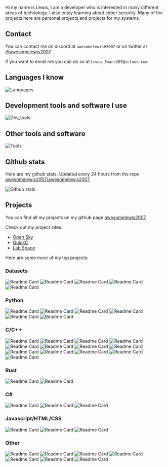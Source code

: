 Hi my name is Lewis, I am a developer who is interested in many different areas of technology. I also enjoy learning about cyber security. Many of the projects here are personal projects and projects for my systems.

## Contact
You can contact me on discord at `awesomelewis#2007` or on twitter at [@awesomelewis2007](https://twitter.com/awesomelewis2007)

If you want to email me you can do so at `Lewis_Evans207@icloud.com`

## Languages I know
![Languages](https://skillicons.dev/icons?i=python,cpp,cs,c,javascript,nodejs,dotnet,bash,css,html,rust)
## Development tools and software I use
![Dev_tools](https://skillicons.dev/icons?i=git,docker,github,googlecloud,vscode,visualstudio,raspberrypi,linux,powershell,replit)
## Other tools and software
![Tools](https://skillicons.dev/icons?i=blender,ps,pr,ai,xd,figma)

## Github stats
Here are my github stats. Updated every 24 hours from the repo [awesomelewis2007/awesomelewis2007](https://github.com/awesomelewis2007/awesomelewis2007)

![Github stats](https://raw.githubusercontent.com/awesomelewis2007/awesomelewis2007/master/github-metrics.svg)

## Projects
You can find all my projects on my github page [awesomelewis2007](https://github.com/awesomelewis2007?tab=repositories&q=&type=source&language=&sort=)

Check out my project sites:
- [Open Sky](https://awesomelewis2007.github.io/OpenSky)
- [QuickC](https://awesomelewis2007.github.io/quickc)
- [Lab Space](https://awesomelewis2007.github.io/lab_space)

Here are some more of my top projects:

### Datasets
![Readme Card](https://github-readme-stats.vercel.app/api/pin/?username=awesomelewis2007&repo=audio_dataset)
![Readme Card](https://github-readme-stats.vercel.app/api/pin/?username=awesomelewis2007&repo=image_dataset)
![Readme Card](https://github-readme-stats.vercel.app/api/pin/?username=awesomelewis2007&repo=opensky)
![Readme Card](https://github-readme-stats.vercel.app/api/pin/?username=awesomelewis2007&repo=GPT-dataset)
![Readme Card](https://github-readme-stats.vercel.app/api/pin/?username=awesomelewis2007&repo=GPT-code-dataset)

### Python
![Readme Card](https://github-readme-stats.vercel.app/api/pin/?username=awesomelewis2007&repo=Datashredder)
![Readme Card](https://github-readme-stats.vercel.app/api/pin/?username=awesomelewis2007&repo=Discord_bot)
![Readme Card](https://github-readme-stats.vercel.app/api/pin/?username=awesomelewis2007&repo=Downtime_Diary)
![Readme Card](https://github-readme-stats.vercel.app/api/pin/?username=awesomelewis2007&repo=github-bulk-clone)
![Readme Card](https://github-readme-stats.vercel.app/api/pin/?username=awesomelewis2007&repo=hexshift)
![Readme Card](https://github-readme-stats.vercel.app/api/pin/?username=awesomelewis2007&repo=docgen)

### C/C++
![Readme Card](https://github-readme-stats.vercel.app/api/pin/?username=awesomelewis2007&repo=blk-rn)
![Readme Card](https://github-readme-stats.vercel.app/api/pin/?username=awesomelewis2007&repo=cat)
![Readme Card](https://github-readme-stats.vercel.app/api/pin/?username=awesomelewis2007&repo=Cpp-Project-Maker)
![Readme Card](https://github-readme-stats.vercel.app/api/pin/?username=awesomelewis2007&repo=cpp_console_colour)
![Readme Card](https://github-readme-stats.vercel.app/api/pin/?username=awesomelewis2007&repo=fancy_uptime)
![Readme Card](https://github-readme-stats.vercel.app/api/pin/?username=awesomelewis2007&repo=CPPEMU)
![Readme Card](https://github-readme-stats.vercel.app/api/pin/?username=awesomelewis2007&repo=CPPEMU-Compiler)
![Readme Card](https://github-readme-stats.vercel.app/api/pin/?username=awesomelewis2007&repo=light_builtins)
![Readme Card](https://github-readme-stats.vercel.app/api/pin/?username=awesomelewis2007&repo=shell)
![Readme Card](https://github-readme-stats.vercel.app/api/pin/?username=awesomelewis2007&repo=key_detect)
![Readme Card](https://github-readme-stats.vercel.app/api/pin/?username=awesomelewis2007&repo=c_bench)
![Readme Card](https://github-readme-stats.vercel.app/api/pin/?username=awesomelewis2007&repo=c_spinner)
![Readme Card](https://github-readme-stats.vercel.app/api/pin/?username=awesomelewis2007&repo=CFSC)


### Rust
![Readme Card](https://github-readme-stats.vercel.app/api/pin/?username=awesomelewis2007&repo=rust_hexdump)
![Readme Card](https://github-readme-stats.vercel.app/api/pin/?username=awesomelewis2007&repo=find)

### C#
![Readme Card](https://github-readme-stats.vercel.app/api/pin/?username=awesomelewis2007&repo=InfoByte)
![Readme Card](https://github-readme-stats.vercel.app/api/pin/?username=awesomelewis2007&repo=Simple_ping)
![Readme Card](https://github-readme-stats.vercel.app/api/pin/?username=awesomelewis2007&repo=QuickRun)

### Javascript/HTML/CSS
![Readme Card](https://github-readme-stats.vercel.app/api/pin/?username=awesomelewis2007&repo=Animate)
![Readme Card](https://github-readme-stats.vercel.app/api/pin/?username=awesomelewis2007&repo=Code_Crack)
![Readme Card](https://github-readme-stats.vercel.app/api/pin/?username=awesomelewis2007&repo=Cookie_Manager) 

### Other
![Readme Card](https://github-readme-stats.vercel.app/api/pin/?username=awesomelewis2007&repo=Ldiag)
![Readme Card](https://github-readme-stats.vercel.app/api/pin/?username=awesomelewis2007&repo=cpp_template)
![Readme Card](https://github-readme-stats.vercel.app/api/pin/?username=awesomelewis2007&repo=cpp_make_configure)
![Readme Card](https://github-readme-stats.vercel.app/api/pin/?username=awesomelewis2007&repo=lab_space)
![Readme Card](https://github-readme-stats.vercel.app/api/pin/?username=awesomelewis2007&repo=makefile_system)
![Readme Card](https://github-readme-stats.vercel.app/api/pin/?username=awesomelewis2007&repo=examples)
![Readme Card](https://github-readme-stats.vercel.app/api/pin/?username=awesomelewis2007&repo=c_asm_template)